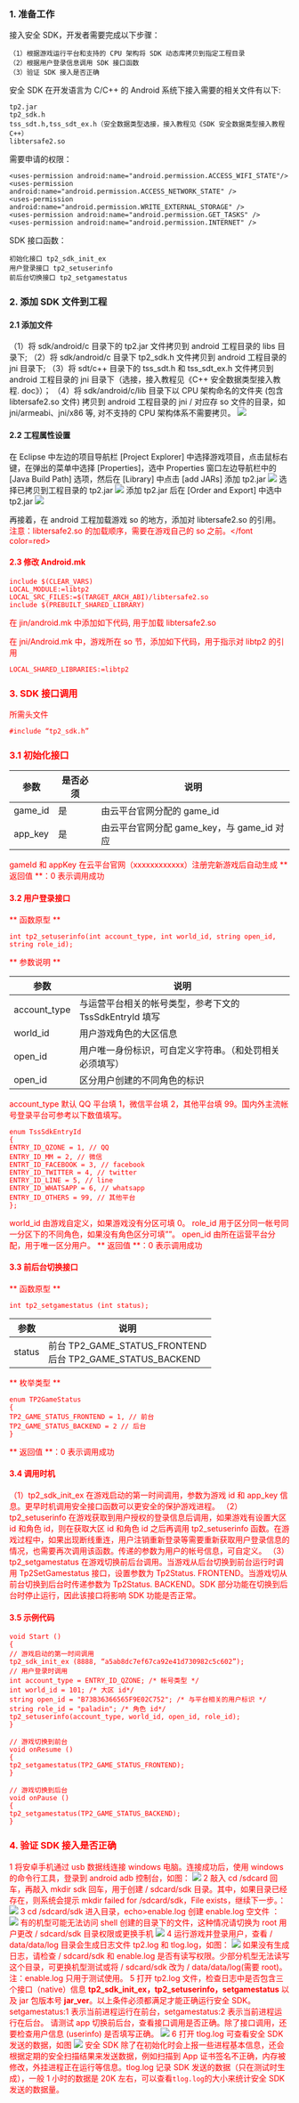 ### 1. 准备工作
接入安全 SDK，开发者需要完成以下步骤：
```
（1）根据游戏运行平台和支持的 CPU 架构将 SDK 动态库拷贝到指定工程目录
（2）根据用户登录信息调用 SDK 接口函数
（3）验证 SDK 接入是否正确
```

安全 SDK 在开发语言为 C/C++ 的 Android 系统下接入需要的相关文件有以下:
```
tp2.jar
tp2_sdk.h
tss_sdt.h,tss_sdt_ex.h（安全数据类型选接，接入教程见《SDK 安全数据类型接入教程 C++）
libtersafe2.so
```

需要申请的权限：
```
<uses-permission android:name="android.permission.ACCESS_WIFI_STATE"/>
<uses-permission android:name="android.permission.ACCESS_NETWORK_STATE" />
<uses-permission android:name="android.permission.WRITE_EXTERNAL_STORAGE" />
<uses-permission android:name="android.permission.GET_TASKS" />
<uses-permission android:name="android.permission.INTERNET" />
```

SDK 接口函数：
```
初始化接口 tp2_sdk_init_ex
用户登录接口 tp2_setuserinfo
前后台切换接口 tp2_setgamestatus
```

### 2. 添加 SDK 文件到工程
#### 2.1 添加文件
（1）将 sdk/android/c 目录下的 tp2.jar 文件拷贝到 android 工程目录的 libs 目录下;
（2）将 sdk/android/c 目录下 tp2_sdk.h 文件拷贝到 android 工程目录的 jni 目录下;
（3）将 sdt/c++ 目录下的 tss_sdt.h 和 tss_sdt_ex.h 文件拷贝到 android 工程目录的 jni 目录下（选接，接入教程见《C++ 安全数据类型接入教程. doc》）；
（4）将 sdk/android/c/lib 目录下以 CPU 架构命名的文件夹 (包含 libtersafe2.so 文件) 拷贝到 android 工程目录的 jni / 对应存 so 文件的目录，如 jni/armeabi、jni/x86 等, 对不支持的 CPU 架构体系不需要拷贝。
![](https://mc.qcloudimg.com/static/img/5c0861221c69ff2a296717b48223b614/image.png)

#### 2.2 工程属性设置
在 Eclipse 中左边的项目导航栏 [Project Explorer] 中选择游戏项目，点击鼠标右键，在弹出的菜单中选择 [Properties]，选中 Properties 窗口左边导航栏中的[Java Build Path] 选项，然后在 [Library] 中点击 [add JARs] 添加 tp2.jar
![](https://mc.qcloudimg.com/static/img/2b038746f019e439ef5bbdb473ab16b2/image.png)
	 选择已拷贝到工程目录的 tp2.jar
![](https://mc.qcloudimg.com/static/img/b48aeb6b30b9c689ca5e56357a0c72b3/image.png)
添加 tp2.jar 后在 [Order and Export] 中选中 tp2.jar
![](https://mc.qcloudimg.com/static/img/e19cbe55f0997e7bdb68eeef275a1fb4/image.png)


再接着，在 android 工程加载游戏 so 的地方，添加对 libtersafe2.so 的引用。
<font color=red> 注意：libtersafe2.so 的加载顺序，需要在游戏自己的 so 之前。</font color=red>

#### 2.3 修改 Android.mk
```
include $(CLEAR_VARS)
LOCAL_MODULE:=libtp2
LOCAL_SRC_FILES:=$(TARGET_ARCH_ABI)/libtersafe2.so
include $(PREBUILT_SHARED_LIBRARY)
```

在 jin/android.mk 中添加如下代码, 用于加载 libtersafe2.so

在 jni/Android.mk 中，游戏所在 so 节，添加如下代码，用于指示对 libtp2 的引用
```
LOCAL_SHARED_LIBRARIES:=libtp2
```

### 3. SDK 接口调用
所需头文件
```
#include “tp2_sdk.h”
```

### 3.1 初始化接口


| 参数 | 是否必须 | 说明 |
|---------|---------|---------|
| game_id | 是 | 由云平台官网分配的 game_id  |
| app_key | 是 | 由云平台官网分配 game_key，与 game_id 对应  |


gameId 和 appKey 在云平台官网（xxxxxxxxxxxx）注册完新游戏后自动生成
** 返回值 **：0 表示调用成功

#### 3.2 用户登录接口
** 函数原型 **
```
int tp2_setuserinfo(int account_type, int world_id, string open_id, string role_id);
```

** 参数说明 **


| 参数 | 说明 |
|---------|---------|
| account_type | 与运营平台相关的帐号类型，参考下文的 TssSdkEntryId 填写 |
| world_id | 用户游戏角色的大区信息 |
| open_id | 用户唯一身份标识，可自定义字符串。（和处罚相关必须填写） |
| open_id | 区分用户创建的不同角色的标识 |

account_type 默认 QQ 平台填 1，微信平台填 2，其他平台填 99。国内外主流帐号登录平台可参考以下数值填写。
```
enum TssSdkEntryId
{
ENTRY_ID_QZONE = 1, // QQ
ENTRY_ID_MM = 2, // 微信
ENTRT_ID_FACEBOOK = 3, // facebook
ENTRY_ID_TWITTER = 4, // twitter
ENTRY_ID_LINE = 5, // line
ENTRY_ID_WHATSAPP = 6, // whatsapp
ENTRY_ID_OTHERS = 99, // 其他平台
};
```
world_id 由游戏自定义，如果游戏没有分区可填 0。
role_id 用于区分同一帐号同一分区下的不同角色，如果没有角色区分可填””。
open_id 由所在运营平台分配，用于唯一区分用户。
** 返回值 **：0 表示调用成功

#### 3.3 前后台切换接口
** 函数原型 **
```
int tp2_setgamestatus (int status);
```

| 参数 | 说明 |
|---------|---------|
| status | 前台 TP2_GAME_STATUS_FRONTEND<br> 后台 TP2_GAME_STATUS_BACKEND |

** 枚举类型 **
```
enum TP2GameStatus
{
TP2_GAME_STATUS_FRONTEND = 1, // 前台
TP2_GAME_STATUS_BACKEND = 2 // 后台
}
```

** 返回值 **：0 表示调用成功

#### 3.4 调用时机
（1）tp2_sdk_init_ex 在游戏启动的第一时间调用，参数为游戏 id 和 app_key 信息。更早时机调用安全接口函数可以更安全的保护游戏进程。
（2）tp2_setuserinfo 在游戏获取到用户授权的登录信息后调用，如果游戏有设置大区 id 和角色 id，则在获取大区 id 和角色 id 之后再调用 tp2_setuserinfo 函数。在游戏过程中，如果出现断线重连，用户注销重新登录等需要重新获取用户登录信息的情况，也需要再次调用该函数。传递的参数为用户的帐号信息，可自定义。
（3）tp2_setgamestatus 在游戏切换前后台调用。当游戏从后台切换到前台运行时调用 Tp2SetGamestatus 接口，设置参数为 Tp2Status. FRONTEND。当游戏切从前台切换到后台时传递参数为 Tp2Status. BACKEND。SDK 部分功能在切换到后台时停止运行，因此该接口将影响 SDK 功能是否正常。

#### 3.5 示例代码
```
void Start ()
{
// 游戏启动的第一时间调用
tp2_sdk_init_ex (8888, “a5ab8dc7ef67ca92e41d730982c5c602”);
// 用户登录时调用
int account_type = ENTRY_ID_QZONE; /* 帐号类型 */
int world_id = 101; /* 大区 id*/
string open_id = "B73B36366565F9E02C752"; /* 与平台相关的用户标识 */
string role_id = "paladin"; /* 角色 id*/
tp2_setuserinfo(account_type, world_id, open_id, role_id);
}

// 游戏切换到前台
void onResume ()
{
tp2_setgamestatus(TP2_GAME_STATUS_FRONTEND);
}

// 游戏切换到后台
void onPause ()
{
tp2_setgamestatus(TP2_GAME_STATUS_BACKEND);
}
```

### 4. 验证 SDK 接入是否正确
1 将安卓手机通过 usb 数据线连接 windows 电脑。连接成功后，使用 windows 的命令行工具，登录到 android adb 控制台，如图：
![](https://mc.qcloudimg.com/static/img/091f2d44b4862e843748fdd9655e9914/image.png)
2 敲入 cd /sdcard 回车，再敲入 mkdir sdk 回车，用于创建 / sdcard/sdk 目录。其中，如果目录已经存在，则系统会提示 mkdir failed for /sdcard/sdk，File exists，继续下一步。：
![](https://mc.qcloudimg.com/static/img/748c74c2ef3f5bec2a650f3d8eb0bdc6/image.png)
3 cd /sdcard/sdk 进入目录，echo>enable.log 创建 enable.log 空文件 ：
![](https://mc.qcloudimg.com/static/img/26aa6733a77a4c2625d131cddba47b89/image.png)
有的机型可能无法访问 shell 创建的目录下的文件，这种情况请切换为 root 用户更改 / sdcard/sdk 目录权限或更换手机
![](https://mc.qcloudimg.com/static/img/91cd8bb85e88eede943d47570a792c35/image.png)
4 运行游戏并登录用户，查看 / data/data/log 目录会生成日志文件 tp2.log 和 tlog.log，如图：
![](https://mc.qcloudimg.com/static/img/3ce91cbdb15cdb72998fbfcc2bdf074e/image.png)
如果没有生成日志，请检查 / sdcard/sdk 和 enable.log 是否有读写权限。少部分机型无法读写这个目录，可更换机型测试或将 / sdcard/sdk 改为 / data/data/log(需要 root)。
注：enable.log 只用于测试使用。
5 打开 tp2.log 文件，检查日志中是否包含三个接口（native）信息 **tp2_sdk_init_ex，tp2_setuserinfo，setgamestatus** 以及 jar 包版本号 **jar_ver**。以上条件必须都满足才能正确运行安全 SDK。setgamestatus:1 表示当前进程运行在前台，setgamestatus:2 表示当前进程运行在后台。
请测试 app 切换前后台，查看接口调用是否正确。除了接口调用，还要检查用户信息 (userinfo) 是否填写正确。
![](https://mc.qcloudimg.com/static/img/75eef4a35cf89e8e1d02be304403377b/image.png)
6 打开 tlog.log 可查看安全 SDK 发送的数据，如图
![](https://mc.qcloudimg.com/static/img/50526870e79bb4d21d5b5bb0c333f86f/image.png)
安全 SDK 除了在初始化时会上报一些进程基本信息，还会根据定期的安全扫描结果来发送数据，例如扫描到 App 证书签名不正确，内存被修改，外挂进程正在运行等信息。tlog.log 记录 SDK 发送的数据（只在测试时生成），一般 1 小时的数据是 20K 左右，可以查看``tlog.log``的大小来统计安全 SDK 发送的数据量。
